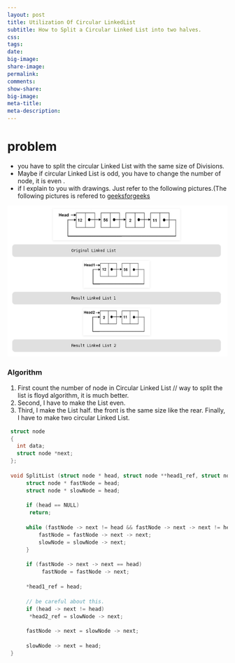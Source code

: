 ```yaml
---
layout: post
title: Utilization Of Circular LinkedList
subtitle: How to Split a Circular Linked List into two halves. 
css:
tags:
date:
big-image:
share-image:
permalink:
comments:
show-share:
big-image:
meta-title:
meta-description:
---
```


# problem 

 - you have to split the circular Linked List with the same size of Divisions. 
 - Maybe if circular Linked List is odd, you have to change the number of node, it is even .
 - if I explain to you with drawings. Just refer to the following pictures.(The following pictures is refered to [geeksforgeeks](http://www.geeksforgeeks.org/split-a-circular-linked-list-into-two-halves/)
 
 ![](/img/Image/CodingInterview-ExtensionOfDataStructure/2016-08-02-Utilization_Of_Circular_LinkedList/Split_a_Circular_Linked_List_into_two_halves.png) 

### Algorithm

 1. First count the number of node in Circular Linked List // way to split the list is floyd algorithm, it is much better. 
 2. Second, I have to make the List even. 
 3. Third, I make the List half. the front is the same size like the rear. Finally, I have to make two circular Linked List.

```c
 struct node 
 {
   int data;
   struct node *next;
 };
 
 void SplitList (struct node * head, struct node **head1_ref, struct node **head2_ref) {
      struct node * fastNode = head;
      struct node * slowNode = head;
      
      if (head == NULL)
       return;
      
      while (fastNode -> next != head && fastNode -> next -> next != head) {
          fastNode = fastNode -> next -> next;
          slowNode = slowNode -> next;
      }
      
      if (fastNode -> next -> next == head)
           fastNode = fastNode -> next;
        
      *head1_ref = head;
      
      // be careful about this. 
      if (head -> next != head)
       *head2_ref = slowNode -> next;
      
      fastNode -> next = slowNode -> next;
    
      slowNode -> next = head;
 }
```
